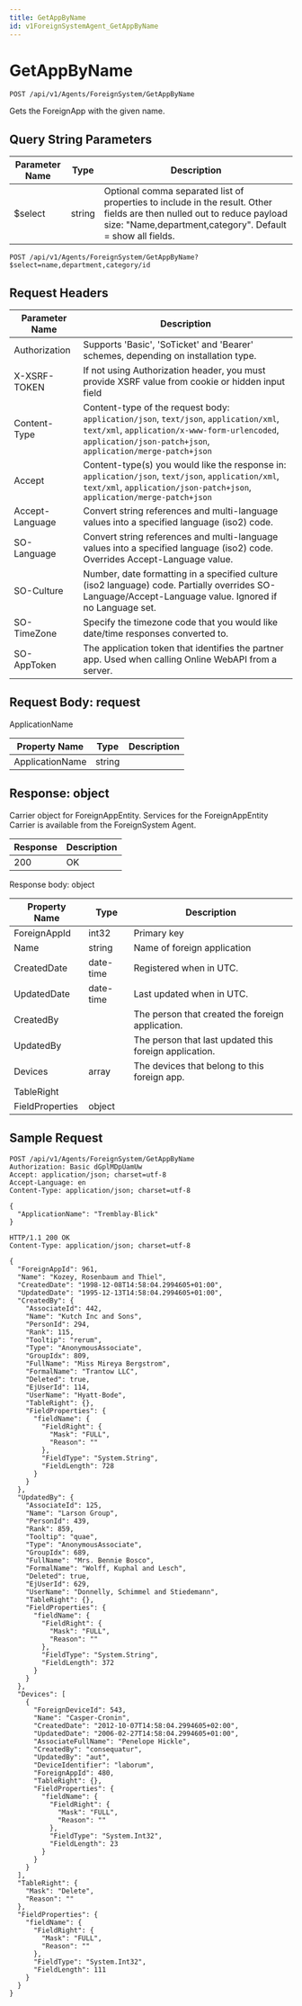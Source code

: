 ```yaml
---
title: GetAppByName
id: v1ForeignSystemAgent_GetAppByName
---
```


# GetAppByName

```http
POST /api/v1/Agents/ForeignSystem/GetAppByName
```

Gets the ForeignApp with the given name.







## Query String Parameters

| Parameter Name | Type |  Description |
|----------------|------|--------------|
| $select | string |  Optional comma separated list of properties to include in the result. Other fields are then nulled out to reduce payload size: "Name,department,category". Default = show all fields. |

```http
POST /api/v1/Agents/ForeignSystem/GetAppByName?$select=name,department,category/id
```


## Request Headers

| Parameter Name | Description |
|----------------|-------------|
| Authorization  | Supports 'Basic', 'SoTicket' and 'Bearer' schemes, depending on installation type. |
| X-XSRF-TOKEN   | If not using Authorization header, you must provide XSRF value from cookie or hidden input field |
| Content-Type | Content-type of the request body: `application/json`, `text/json`, `application/xml`, `text/xml`, `application/x-www-form-urlencoded`, `application/json-patch+json`, `application/merge-patch+json` |
| Accept         | Content-type(s) you would like the response in: `application/json`, `text/json`, `application/xml`, `text/xml`, `application/json-patch+json`, `application/merge-patch+json` |
| Accept-Language | Convert string references and multi-language values into a specified language (iso2) code. |
| SO-Language | Convert string references and multi-language values into a specified language (iso2) code. Overrides Accept-Language value. |
| SO-Culture | Number, date formatting in a specified culture (iso2 language) code. Partially overrides SO-Language/Accept-Language value. Ignored if no Language set. |
| SO-TimeZone | Specify the timezone code that you would like date/time responses converted to. |
| SO-AppToken | The application token that identifies the partner app. Used when calling Online WebAPI from a server. |

## Request Body: request  

ApplicationName 

| Property Name | Type |  Description |
|----------------|------|--------------|
| ApplicationName | string |  |


## Response: object

Carrier object for ForeignAppEntity.
Services for the ForeignAppEntity Carrier is available from the <see cref="T:SuperOffice.CRM.Services.IForeignSystemAgent">ForeignSystem Agent</see>.

| Response | Description |
|----------------|-------------|
| 200 | OK |

Response body: object

| Property Name | Type |  Description |
|----------------|------|--------------|
| ForeignAppId | int32 | Primary key |
| Name | string | Name of foreign application |
| CreatedDate | date-time | Registered when  in UTC. |
| UpdatedDate | date-time | Last updated when  in UTC. |
| CreatedBy |  | The person that created the foreign application. |
| UpdatedBy |  | The person that last updated this foreign application. |
| Devices | array | The devices that belong to this foreign app. |
| TableRight |  |  |
| FieldProperties | object |  |

## Sample Request

```http!
POST /api/v1/Agents/ForeignSystem/GetAppByName
Authorization: Basic dGplMDpUamUw
Accept: application/json; charset=utf-8
Accept-Language: en
Content-Type: application/json; charset=utf-8

{
  "ApplicationName": "Tremblay-Blick"
}
```

```http_
HTTP/1.1 200 OK
Content-Type: application/json; charset=utf-8

{
  "ForeignAppId": 961,
  "Name": "Kozey, Rosenbaum and Thiel",
  "CreatedDate": "1998-12-08T14:58:04.2994605+01:00",
  "UpdatedDate": "1995-12-13T14:58:04.2994605+01:00",
  "CreatedBy": {
    "AssociateId": 442,
    "Name": "Kutch Inc and Sons",
    "PersonId": 294,
    "Rank": 115,
    "Tooltip": "rerum",
    "Type": "AnonymousAssociate",
    "GroupIdx": 809,
    "FullName": "Miss Mireya Bergstrom",
    "FormalName": "Trantow LLC",
    "Deleted": true,
    "EjUserId": 114,
    "UserName": "Hyatt-Bode",
    "TableRight": {},
    "FieldProperties": {
      "fieldName": {
        "FieldRight": {
          "Mask": "FULL",
          "Reason": ""
        },
        "FieldType": "System.String",
        "FieldLength": 728
      }
    }
  },
  "UpdatedBy": {
    "AssociateId": 125,
    "Name": "Larson Group",
    "PersonId": 439,
    "Rank": 859,
    "Tooltip": "quae",
    "Type": "AnonymousAssociate",
    "GroupIdx": 689,
    "FullName": "Mrs. Bennie Bosco",
    "FormalName": "Wolff, Kuphal and Lesch",
    "Deleted": true,
    "EjUserId": 629,
    "UserName": "Donnelly, Schimmel and Stiedemann",
    "TableRight": {},
    "FieldProperties": {
      "fieldName": {
        "FieldRight": {
          "Mask": "FULL",
          "Reason": ""
        },
        "FieldType": "System.String",
        "FieldLength": 372
      }
    }
  },
  "Devices": [
    {
      "ForeignDeviceId": 543,
      "Name": "Casper-Cronin",
      "CreatedDate": "2012-10-07T14:58:04.2994605+02:00",
      "UpdatedDate": "2006-02-27T14:58:04.2994605+01:00",
      "AssociateFullName": "Penelope Hickle",
      "CreatedBy": "consequatur",
      "UpdatedBy": "aut",
      "DeviceIdentifier": "laborum",
      "ForeignAppId": 480,
      "TableRight": {},
      "FieldProperties": {
        "fieldName": {
          "FieldRight": {
            "Mask": "FULL",
            "Reason": ""
          },
          "FieldType": "System.Int32",
          "FieldLength": 23
        }
      }
    }
  ],
  "TableRight": {
    "Mask": "Delete",
    "Reason": ""
  },
  "FieldProperties": {
    "fieldName": {
      "FieldRight": {
        "Mask": "FULL",
        "Reason": ""
      },
      "FieldType": "System.Int32",
      "FieldLength": 111
    }
  }
}
```